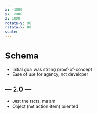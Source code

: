 ```yaml
---
x: -1000
y: -2000
z: 1000
rotate-y: 90
ratate-x: 90
scale:
---
```


# Schema

* Initial goal was strong proof-of-concept
* Ease of use for agency, not developer

## &mdash; 2.0 &mdash;

* Just the facts, ma'am
* Object (not action-item) oriented
